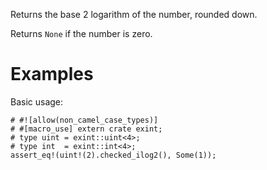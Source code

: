 Returns the base 2 logarithm of the number, rounded down.

Returns `None` if the number is zero.

# Examples

Basic usage:

```
# #![allow(non_camel_case_types)]
# #[macro_use] extern crate exint;
# type uint = exint::uint<4>;
# type int  = exint::int<4>;
assert_eq!(uint!(2).checked_ilog2(), Some(1));
```
